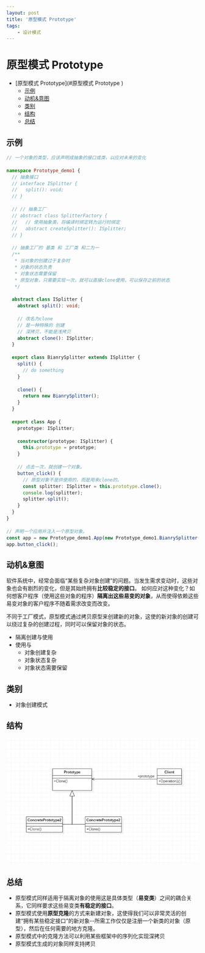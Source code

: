 ```yaml
---
layout: post
title: '原型模式 Prototype'
tags:
    - 设计模式
---  
```

  
  
#  原型模式 Prototype
  
- [原型模式 Prototype](#原型模式 Prototype )
  - [示例](#示例 )
  - [动机&意图](#动机意图 )
  - [类别](#类别 )
  - [结构](#结构 )
  - [总结](#总结 )
  
##  示例
  
~~~ts
// 一个对象的类型，应该声明成抽象的接口或类，以应对未来的变化
  
namespace Prototype_demo1 {
  // 抽象接口
  // interface ISplitter {
  //   split(): void;
  // }
  
  // // 抽象工厂
  // abstract class SplitterFactory {
  //   // 使用抽象类，将编译时绑定转为运行时绑定
  //   abstract createSplitter(): ISplitter;
  // }
  
  // 抽象工厂的 基类 和 工厂类 和二为一
  /**
   * 当对象的创建过于复杂时
   * 对象的状态负责
   * 对象状态需要保留
   * 原型对象，只需要实现一次，就可以直接clone使用，可以保存之前的状态
   */
  
  abstract class ISplitter {
    abstract split(): void;
  
    // 改名为clone
    // 是一种特殊的 创建
    // 深拷贝，不能是浅拷贝
    abstract clone(): ISplitter;
  }
  
  export class BianrySplitter extends ISplitter {
    split() {
      // do something
    }
  
    clone() {
      return new BianrySplitter();
    }
  }
  
  export class App {
    prototype: ISplitter;
  
    constructor(prototype: ISplitter) {
      this.prototype = prototype;
    }
  
    // 点击一次，就创建一个对象。
    button_click() {
      // 原型对象不是供使用的，而是用来clone的。
      const splitter: ISplitter = this.prototype.clone();
      console.log(splitter);
      splitter.split();
    }
  }
}
  
// 声明一个应用并注入一个原型对象。
const app = new Prototype_demo1.App(new Prototype_demo1.BianrySplitter());
app.button_click();
~~~
  
##  动机&意图
  
  
软件系统中，经常会面临“某些复杂对象创建”的问题。当发生需求变动时，这些对象也会有剧烈的变化，但是其始终拥有**比较稳定的接口**。
如何应对这种变化？如何想客户程序（使用这些对象的程序）**隔离出这些易变的对象**，从而使得依赖这些易变对象的客户程序不随着需求改变而改变。
  
不同于工厂模式，原型模式通过拷贝原型来创建新的对象，这使的新对象的创建可以绕过复杂的创建过程，同时可以保留对象的状态。
  
- 隔离创建与使用
- 使用与
  - 对象创建复杂
  - 对象状态复杂
  - 对象状态需要保留
  
##  类别
  
  
- 对象创建模式
  
##  结构
  
  
![img](/assets/image/design-pattern/10-1.png )
  
##  总结
  
  
- 原型模式同样适用于隔离对象的使用这是具体类型（**易变类**）之间的耦合关系，它同样要求这些易变类**有稳定的接口**。
- 原型模式使用**原型克隆**的方式来新建对象，这使得我们可以非常灵活的创建“拥有某些稳定接口”的新对象--所需工作仅仅是注册一个新类的对象（原型），然后在任何需要的地方克隆。
- 原型模式中的克隆方法可以利用某些框架中的序列化实现深拷贝
- 原型模式生成的对象同样支持拷贝
  